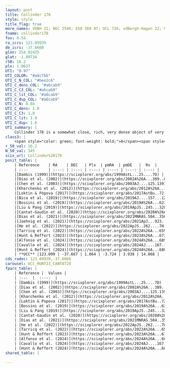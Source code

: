 ```yaml
---
layout: post
title: Collinder 178
style: style
title_flag: true
more_names: VDBH 22; NGC 2546; ESO 369 07; OCL 726; vdBergh-Hagen 22; MWSC 1447; FoF 2217
fname: collinder178
fov: 0.54
ra_icrs: 123.09939
de_icrs: -37.6668
glon: 254.92425
glat: -1.99734
r50: 16.2
plx: 1.0637
UTI: "0.97"
UTI_COLOR: "#a8cfbb"
UTI_C_N_COL: "#bee2c6"
UTI_C_dens_COL: "#a6cab9"
UTI_C_C3_COL: "#a6cab9"
UTI_C_lit_COL: "#a6cab9"
UTI_C_dup_COL: "#a6cab9"
UTI_C_N: 0.84
UTI_C_dens: 1.0
UTI_C_C3: 1.0
UTI_C_lit: 1.0
UTI_C_dup: 1.0
UTI_summary: |
    Collinder 178 is a somewhat close, rich, very dense object of very high C3 quality. It is very well-studied in the literature.
class3: |
    <span style="color: green; font-weight: bold;">A</span><span style="color: green; font-weight: bold;">A</span>
r_50_val: 16.2
N_50_val: 345
scix_url: Collinder%20178
posit_table: |
    | Reference    | RA    | DEC   | Plx  | pmRA  | pmDE   |  Rv  |
    | :---         | :---: | :---: | :---: | :---: | :---: | :---: |
    |[Dambis (1999)](https://scixplorer.org/abs/1999AstL...25....7D) | 123.062 | -37.595 | -- | -- | -- | -- |
    |[Dias et al. (2002)](https://scixplorer.org/abs/2002A%26A...389..871D) | 123.062 | -37.595 | -- | -3.99 | 3.5 | 15.24 |
    |[Chen et al. (2003)](https://scixplorer.org/abs/2003AJ....125.1397C) | 123.089 | -37.635 | -- | -2.92 | 4.71 | 15.0 |
    |[Kharchenko et al. (2012)](https://scixplorer.org/abs/2012A%26A...543A.156K) | 122.963 | -37.61 | -- | -5.21 | 5.1 | -- |
    |[Loktin & Popova (2017)](https://scixplorer.org/abs/2017AstBu..72..257L) | 123.06 | -37.595 | -- | -3.99 | 3.5 | 36.0 |
    |[Bica et al. (2019)](https://scixplorer.org/abs/2019AJ....157...12B) | 123.065 | -37.587 | -- | -- | -- | -- |
    |[Bossini et al. (2019)](https://scixplorer.org/abs/2019A%26A...623A.108B) | 123.082 | -37.661 | -- | -- | -- | -- |
    |[Liu & Pang (2019)](https://scixplorer.org/abs/2019ApJS..245...32L) | 123.131 | -37.698 | 1.037 | -3.781 | 3.891 | -- |
    |[Cantat-Gaudin et al. (2020)](https://scixplorer.org/abs/2020A%26A...640A...1C) | 123.082 | -37.661 | 1.034 | -3.757 | 3.862 | -- |
    |[Dias et al. (2021)](https://scixplorer.org/abs/2021MNRAS.504..356D) | 123.091 | -37.649 | 1.035 | -3.769 | 3.86 | 15.907 |
    |[Jaehnig et al. (2021)](https://scixplorer.org/abs/2021ApJ...923..129J) | 123.122 | -37.669 | 1.062 | -3.754 | 3.902 | -- |
    |[He et al. (2022)](https://scixplorer.org/abs/2022ApJS..262....7H) | 123.119 | -37.644 | 1.07 | -3.717 | 3.954 | -- |
    |[Tarricq et al. (2022)](https://scixplorer.org/abs/2022A%26A...659A..59T) | 123.108 | -37.645 | 1.056 | -3.709 | 3.921 | -- |
    |[Hunt & Reffert (2023)](https://scixplorer.org/abs/2023A%26A...673A.114H) | 123.015 | -37.643 | 1.065 | -3.711 | 3.94 | 15.102 |
    |[Alfonso et al. (2024)](https://scixplorer.org/abs/2024A%26A...689A..18A) | 123.138 | -37.673 | 1.035 | -3.716 | 3.939 | -- |
    |[Cavallo et al. (2024)](https://scixplorer.org/abs/2024AJ....167...12C) | 123.138 | -37.652 | 1.066 | -- | -- | -- |
    |[Hunt & Reffert (2024)](https://scixplorer.org/abs/2024A%26A...686A..42H) | 123.015 | -37.643 | 1.065 | -3.711 | 3.94 | 15.102 |
    | **UCC** |123.099 | -37.667 | 1.064 | -3.724 | 3.938 | 14.868 | 
cds_radec: 123.09939,-37.6668
carousel: UCC_HUNT23_CANTAT20
fpars_table: |
    | Reference |  Values |
    | :---  |  :---:  |
    | [Dambis (1999)](https://scixplorer.org/abs/1999AstL...25....7D) | `E_B-V_=0.146, DM0=8.57, log_age_=8.0` |
    | [Dias et al. (2002)](https://scixplorer.org/abs/2002A%26A...389..871D) | `E(B-V)=0.134, Dist=919.0, Age=7.874, [Fe/H]=0.12` |
    | [Chen et al. (2003)](https://scixplorer.org/abs/2003AJ....125.1397C) | `E(B-V)=0.134, HDis=919, Age=0.07, [Fe/H]_1=0.12, [Fe/H]_2=-0.05` |
    | [Kharchenko et al. (2012)](https://scixplorer.org/abs/2012A%26A...543A.156K) | `e_bv=0.146, distance=935, log_age=8.135, metallicity=0.12` |
    | [Loktin & Popova (2017)](https://scixplorer.org/abs/2017AstBu..72..257L) | `E(B-V)=0.135, Dmod=9.779, logt=7.874` |
    | [Bossini et al. (2019)](https://scixplorer.org/abs/2019A%26A...623A.108B) | `AV=0.464, Dist=9.819, logA=7.962, Fe/H=0.01` |
    | [Liu & Pang (2019)](https://scixplorer.org/abs/2019ApJS..245...32L) | `Age=0.098, Z=0.25` |
    | [Cantat-Gaudin et al. (2020)](https://scixplorer.org/abs/2020A%26A...640A...1C) | `AVNN=0.43, DMNN=9.85, AgeNN=8.15` |
    | [Dias et al. (2021)](https://scixplorer.org/abs/2021MNRAS.504..356D) | `Av=0.561, Dist=938, logage=8.158, [Fe/H]=0.112` |
    | [He et al. (2022)](https://scixplorer.org/abs/2022ApJS..262....7H) | `A0=0.6, logAge=8.05` |
    | [Tarricq et al. (2022)](https://scixplorer.org/abs/2022A%26A...659A..59T) | `Dist=913, logAgeNN=8.16` |
    | [Hunt & Reffert (2023)](https://scixplorer.org/abs/2023A%26A...673A.114H) | `AV50=0.231, diffAV50=0.674, MOD50=9.74, logAge50=8.218` |
    | [Alfonso et al. (2024)](https://scixplorer.org/abs/2024A%26A...689A..18A) | `AV=0.42666, MOD=9.85160, logAge=8.06621, Z=0.11023` |
    | [Cavallo et al. (2024)](https://scixplorer.org/abs/2024AJ....167...12C) | `AV50=0.45, dMod50=9.82, logAge50=8.21, [Fe/H]50=0.34` |
    | [Hunt & Reffert (2024)](https://scixplorer.org/abs/2024A%26A...686A..42H) | `MassJ=1009.41` |
shared_table: |
    
---
```

